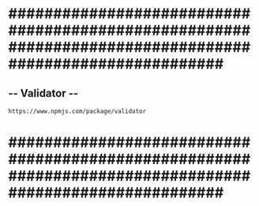 # ######################################################################################################### #


## -- Validator -- ##


    https://www.npmjs.com/package/validator


# ######################################################################################################### #
